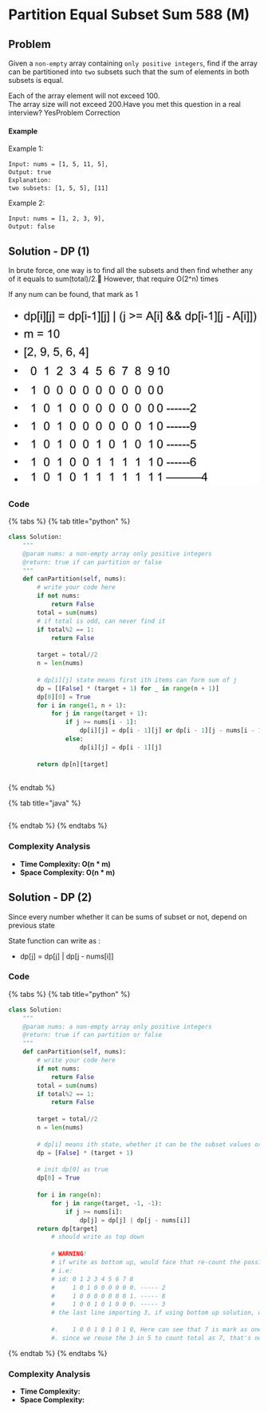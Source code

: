 # Partition Equal Subset Sum 588 (M)

## Problem

Given a `non-empty` array containing `only positive integers`, find if the array can be partitioned into `two` subsets such that the sum of elements in both subsets is equal.

Each of the array element will not exceed 100.\
The array size will not exceed 200.Have you met this question in a real interview?  YesProblem Correction

#### Example

Example 1:

```
Input: nums = [1, 5, 11, 5], 
Output: true
Explanation:
two subsets: [1, 5, 5], [11]
```

Example 2:

```
Input: nums = [1, 2, 3, 9], 
Output: false
```

## Solution - DP (1)

In brute force, one way is to find all the subsets and then find whether any of it equals to sum(total)/2. However, that require O(2^n) times

If any num can be found, that mark as 1

![](<../../../.gitbook/assets/Screen Shot 2021-06-03 at 5.59.53 PM.png>)

### Code

{% tabs %}
{% tab title="python" %}
```python
class Solution:
    """
    @param nums: a non-empty array only positive integers
    @return: true if can partition or false
    """
    def canPartition(self, nums):
        # write your code here
        if not nums:
            return False
        total = sum(nums)
        # if total is odd, can never find it
        if total%2 == 1:
            return False

        target = total//2
        n = len(nums)

        # dp[i][j] state means first ith items can form sum of j
        dp = [[False] * (target + 1) for _ in range(n + 1)]
        dp[0][0] = True
        for i in range(1, n + 1):
            for j in range(target + 1):
                if j >= nums[i - 1]:
                    dp[i][j] = dp[i - 1][j] or dp[i - 1][j - nums[i - 1]]
                else:
                    dp[i][j] = dp[i - 1][j] 
        
        return dp[n][target]
        
```
{% endtab %}

{% tab title="java" %}
```
```
{% endtab %}
{% endtabs %}

### Complexity Analysis

* **Time Complexity: O(n \* m)**
* **Space Complexity: O(n \* m)**

## Solution - DP (2)

Since every number whether it can be sums of subset or not, depend on previous state

State function can write as :

* dp\[j] = dp\[j] | dp\[j - nums\[i]]

### Code

{% tabs %}
{% tab title="python" %}
```python
class Solution:
    """
    @param nums: a non-empty array only positive integers
    @return: true if can partition or false
    """
    def canPartition(self, nums):
        # write your code here
        if not nums:
            return False
        total = sum(nums)
        if total%2 == 1:
            return False
        
        target = total//2
        n = len(nums)
        
        # dp[i] means ith state, whether it can be the subset values or not
        dp = [False] * (target + 1)
        
        # init dp[0] as true
        dp[0] = True

        for i in range(n):
            for j in range(target, -1, -1):
                if j >= nums[i]:
                    dp[j] = dp[j] | dp[j - nums[i]]
        return dp[target]
            # should write as top down

            # WARNING!
            # if write as bottom up, would face that re-count the possibility
            # i.e: 
            # id: 0 1 2 3 4 5 6 7 8 
            #     1 0 1 0 0 0 0 0 0. ----- 2
            #     1 0 0 0 0 0 0 0 1. ----- 8
            #     1 0 0 1 0 1 0 0 0. ----- 3
            # the last line importing 3, if using bottom up solution, would count as
            
            #.    1 0 0 1 0 1 0 1 0, Here can see that 7 is mark as one
            #. since we reuse the 3 in 5 to count total as 7, that's not allowed
```
{% endtab %}
{% endtabs %}

### Complexity Analysis

* **Time Complexity:**
* **Space Complexity:**
